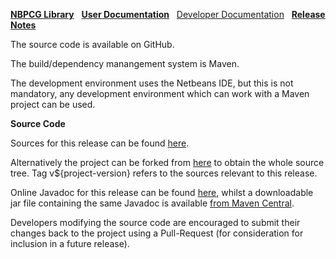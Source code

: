 [**NBPCG Library**](index.md)&nbsp;&nbsp;
[**User Documentation**](user.html)&nbsp;&nbsp;
[Developer Documentation](developer.html)&nbsp;&nbsp;
[**Release Notes**](release.html)

The source code is available on GitHub.

The build/dependency manangement system is Maven.

The development environment uses the Netbeans IDE, but this is not mandatory,
any development environment which can work with a Maven project can be used.

**Source Code**

Sources for this release can be found [here](https://github.com/Richard-Linsdale/nbpcglibrary/releases/tag/v${project-version}).

Alternatively the project can be forked from [here](https://github.com/Richard-Linsdale/nbpcglibrary)
to obtain the whole source tree.  Tag v${project-version} refers to the sources
relevant to this release.

Online Javadoc for this release can be found [here](http://www.javadoc.io/doc/uk.theretiredprogrammer/nbpcglibrary),
whilst a downloadable jar file containing the same Javadoc is available
[from Maven Central](http://central.maven.org/maven2/uk/theretiredprogrammer/nbpcglibrary/${project-version}/nbpcglibrary-${project-version}-javadoc.jar).

Developers modifying the source code are encouraged to submit their changes
back to the project using a Pull-Request (for consideration for
inclusion in a future release).
